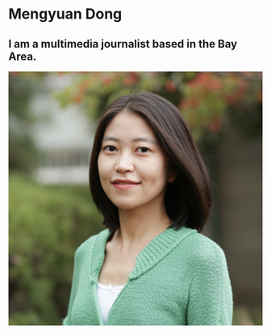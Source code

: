 # Mengyuan Dong
## I am a multimedia journalist based in the Bay Area. 
!['mengyuan_dong.jpg','headshot of Mengyuan Dong'](/mengyuan_dong.jpg)


